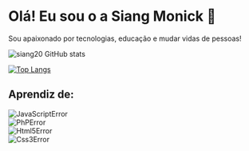 # Olá! Eu sou o a Siang Monick 👋
Sou apaixonado por tecnologias, educação e mudar vidas de pessoas!

![siang20 GitHub stats](https://github-readme-stats.vercel.app/api?username=siang20&show_icons=true&theme=dracula)

[![Top Langs](https://github-readme-stats.vercel.app/api/top-langs/?username=siang20&layout=compact)](https://github.com/anuraghazra/github-readme-stats)

## Aprendiz de:

<div style="display: inline_block">
    <img align="center" src="https://img.shields.io/badge/JavaScript-F7DF1E?style=for-the-badge&logo=javascript&logoColor=black" alt="JavaScriptError">
</div>

<div style="display: inline_block">
    <img align="center" src="https://img.shields.io/badge/Markdown-000000?style=for-the-badge&logo=markdown&logoColor=white" alt="PhPError">
</div>

<div style="display: inline_block">
    <img align="center" src="https://img.shields.io/badge/HTML5-E34F26?style=for-the-badge&logo=html5&logoColor=white" alt="Html5Error">
</div>

<div style="display: inline_block">
    <img align="center" src="https://img.shields.io/badge/CSS3-1572B6?style=for-the-badge&logo=css3&logoColor=white" alt="Css3Error">
</div>

